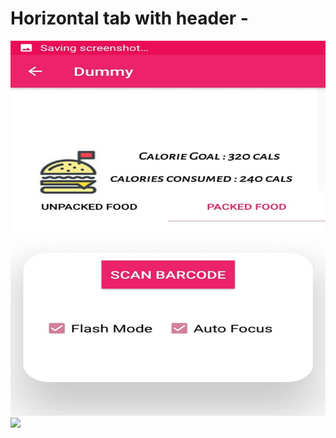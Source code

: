 # Horizontal tab with header -

<img src="ss/a.jpeg" height=600 width=600></img>
<img src="ss/b.jpeg height=600 width=600"></img>
